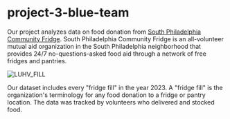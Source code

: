 # project-3-blue-team

Our project analyzes data on food donation from [South Philadelphia Community Fridge](https://www.southphillyfridge.com). South Philadelphia Community Fridge is an all-volunteer mutual aid organization in the South Philadelphia neighborhood that provides 24/7 no-questions-asked food aid through a network of free fridges and pantries. 

![LUHV_FILL](https://github.com/vjayne93/project-3-blue-team/assets/152992214/2b4f3388-95a1-4541-94ba-8e7c1f70a7b4)

Our dataset includes every "fridge fill" in the year 2023. A "fridge fill" is the organization's terminology for any food donation to a fridge or pantry location. The data was tracked by volunteers who delivered and stocked food.  
